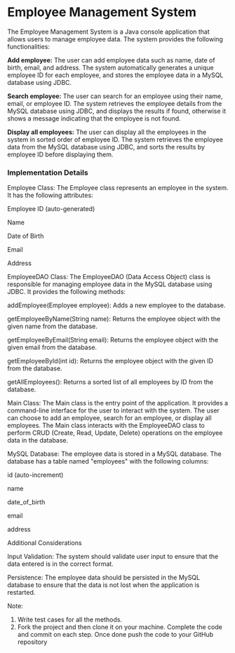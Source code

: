 # Employee Management System
The Employee Management System is a Java console application that allows users to manage employee data. The system provides the following functionalities:

**Add employee:** The user can add employee data such as name, date of birth, email, and address. The system automatically generates a unique employee ID for each employee, and stores the employee data in a MySQL database using JDBC.

**Search employee:** The user can search for an employee using their name, email, or employee ID. The system retrieves the employee details from the MySQL database using JDBC, and displays the results if found, otherwise it shows a message indicating that the employee is not found.

**Display all employees:** The user can display all the employees in the system in sorted order of employee ID. The system retrieves the employee data from the MySQL database using JDBC, and sorts the results by employee ID before displaying them.

### Implementation Details
Employee Class: The Employee class represents an employee in the system. It has the following attributes:

Employee ID (auto-generated)

Name

Date of Birth

Email

Address

EmployeeDAO Class: The EmployeeDAO (Data Access Object) class is responsible for managing employee data in the MySQL database using JDBC. It provides the following methods:

addEmployee(Employee employee): Adds a new employee to the database.

getEmployeeByName(String name): Returns the employee object with the given name from the database.

getEmployeeByEmail(String email): Returns the employee object with the given email from the database.

getEmployeeById(int id): Returns the employee object with the given ID from the database.

getAllEmployees(): Returns a sorted list of all employees by ID from the database.

Main Class: The Main class is the entry point of the application. It provides a command-line interface for the user to interact with the system. The user can choose to add an employee, search for an employee, or display all employees. The Main class interacts with the EmployeeDAO class to perform CRUD (Create, Read, Update, Delete) operations on the employee data in the database.

MySQL Database: The employee data is stored in a MySQL database. The database has a table named "employees" with the following columns:

id (auto-increment)

name

date_of_birth

email

address

Additional Considerations

Input Validation: The system should validate user input to ensure that the data entered is in the correct format.

Persistence: The employee data should be persisted in the MySQL database to ensure that the data is not lost when the application is restarted.

Note:
1. Write test cases for all the methods.
2. Fork the project and then clone it on your machine. Complete the code and commit on each step. Once done push the code to your GitHub repository

